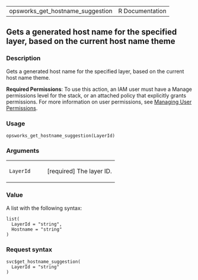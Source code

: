 <table style="width: 100%;">
<tbody>
<tr class="odd">
<td>opsworks_get_hostname_suggestion</td>
<td style="text-align: right;">R Documentation</td>
</tr>
</tbody>
</table>

## Gets a generated host name for the specified layer, based on the current host name theme

### Description

Gets a generated host name for the specified layer, based on the current
host name theme.

**Required Permissions**: To use this action, an IAM user must have a
Manage permissions level for the stack, or an attached policy that
explicitly grants permissions. For more information on user permissions,
see [Managing User
Permissions](https://docs.aws.amazon.com/opsworks/latest/userguide/opsworks-security-users.html).

### Usage

    opsworks_get_hostname_suggestion(LayerId)

### Arguments

<table>
<colgroup>
<col style="width: 35%" />
<col style="width: 65%" />
</colgroup>
<tbody>
<tr class="odd">
<td><code
id="opsworks_get_hostname_suggestion_:_LayerId">LayerId</code></td>
<td><p>[required] The layer ID.</p></td>
</tr>
</tbody>
</table>

### Value

A list with the following syntax:

    list(
      LayerId = "string",
      Hostname = "string"
    )

### Request syntax

    svc$get_hostname_suggestion(
      LayerId = "string"
    )
